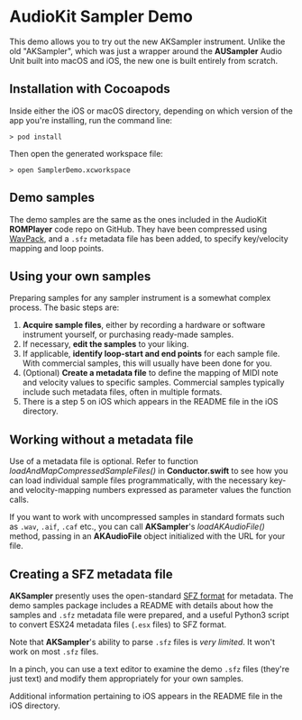 # AudioKit Sampler Demo

This demo allows you to try out the new AKSampler instrument. Unlike the old "AKSampler", which was just a wrapper around the **AUSampler** Audio Unit built into macOS and iOS, the new one is built entirely from scratch.

## Installation with Cocoapods

Inside either the iOS or macOS directory, depending on which version of the app you're installing, run the command line:

    > pod install

Then open the generated workspace file:

    > open SamplerDemo.xcworkspace

## Demo samples

The demo samples are the same as the ones included in the AudioKit **ROMPlayer** code repo on GitHub. They have been compressed using [WavPack](http://www.wavpack.com), and a `.sfz` metadata file has been added, to specify key/velocity mapping and loop points.

## Using your own samples
Preparing samples for any sampler instrument is a somewhat complex process. The basic steps are:

1. **Acquire sample files**, either by recording a hardware or software instrument yourself, or purchasing ready-made samples.
2. If necessary, **edit the samples** to your liking.
3. If applicable, **identify loop-start and end points** for each sample file. With commercial samples, this will usually have been done for you.
4. (Optional) **Create a metadata file** to define the mapping of MIDI note and velocity values to specific samples. Commercial samples typically include such metadata files, often in multiple formats.
5. There is a step 5 on iOS which appears in the README file in the iOS directory.

## Working without a metadata file

Use of a metadata file is optional. Refer to function *loadAndMapCompressedSampleFiles()* in **Conductor.swift** to see how you can load individual sample files programmatically, with the necessary key- and velocity-mapping numbers expressed as parameter values the function calls.

If you want to work with uncompressed samples in standard formats such as `.wav`, `.aif`, `.caf` etc., you can call **AKSampler**'s *loadAKAudioFile()* method, passing in an **AKAudioFile** object initialized with the URL for your file.

## Creating a SFZ metadata file

**AKSampler** presently uses the open-standard [SFZ format](https://en.wikipedia.org/wiki/SFZ_(file_format)) for metadata. The demo samples package includes a README with details about how the samples and `.sfz` metadata file were prepared, and a useful Python3 script to convert ESX24 metadata files (`.esx` files) to SFZ format.

Note that **AKSampler**'s ability to parse `.sfz` files is *very limited*. It won't work on most `.sfz` files.

In a pinch, you can use a text editor to examine the demo `.sfz` files (they're just text) and modify them appropriately for your own samples.

Additional information pertaining to iOS appears in the README file in the iOS directory.
